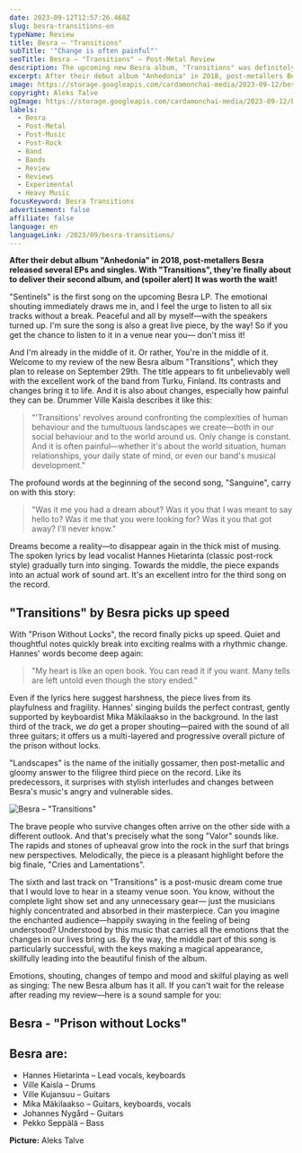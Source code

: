 ```yaml
---
date: 2023-09-12T12:57:26.468Z
slug: besra-transitions-en
typeName: Review
title: Besra – "Transitions"
subTitle: '"Change is often painful"'
seoTitle: Besra – "Transitions" – Post-Metal Review
description: The upcoming new Besra album, "Transitions" was definitely worth the wait! Read my review now and please enjoy the pre-released first song, "Prison without Locks"!
excerpt: After their debut album "Anhedonia" in 2018, post-metallers Besra released several EPs and singles. With "Transitions", they're finally about to deliver their second album, and (spoiler alert) It was worth the wait!
image: https://storage.googleapis.com/cardamonchai-media/2023-09-12/besra-aleks-talve-jpg-imagine-080808_5f4339_1024_768/640.webp
copyright: Aleks Talve
ogImage: https://storage.googleapis.com/cardamonchai-media/2023-09-12/besra-aleks-talve-og-jpg-imagine-080808_5b382e_1200_628/640.webp
labels:
  - Besra
  - Post-Metal
  - Post-Music
  - Post-Rock
  - Band
  - Bands
  - Review
  - Reviews
  - Experimental
  - Heavy Music
focusKeyword: Besra Transitions
advertisement: false
affiliate: false
language: en
languageLink: /2023/09/besra-transitions/
---
```


**After their debut album "Anhedonia" in 2018, post-metallers Besra released several EPs and singles. With "Transitions", they're finally about to deliver their second album, and (spoiler alert) It was worth the wait!**

"Sentinels" is the first song on the upcoming Besra LP. The emotional shouting immediately draws me in, and I feel the urge to listen to all six tracks without a break. Peaceful and all by myself—with the speakers turned up. I'm sure the song is also a great live piece, by the way! So if you get the chance to listen to it in a venue near you— don't miss it!

And I'm already in the middle of it. Or rather, You're in the middle of it. Welcome to my review of the new Besra album "Transitions", which they plan to release on September 29th. The title appears to fit unbelievably well with the excellent work of the band from Turku, Finland. Its contrasts and changes bring it to life. And it is also about changes, especially how painful they can be. Drummer Ville Kaisla describes it like this:

> "'Transitions' revolves around confronting the complexities of human behaviour and the tumultuous landscapes we create—both in our social behaviour and to the world around us. Only change is constant. And it is often painful—whether it's about the world situation, human relationships, your daily state of mind, or even our band's musical development."

The profound words at the beginning of the second song, "Sanguine", carry on with this story:

> "Was it me you had a dream about? Was it you that I was meant to say hello to? Was it me that you were looking for? Was it you that got away? I'll never know."

Dreams become a reality—to disappear again in the thick mist of musing. The spoken lyrics by lead vocalist Hannes Hietarinta (classic post-rock style) gradually turn into singing. Towards the middle, the piece expands into an actual work of sound art. It's an excellent intro for the third song on the record.

## "Transitions" by Besra picks up speed

With "Prison Without Locks", the record finally picks up speed. Quiet and thoughtful notes quickly break into exciting realms with a rhythmic change. Hannes' words become deep again:

> "My heart is like an open book. You can read it if you want. Many tells are left untold even though the story ended."

Even if the lyrics here suggest harshness, the piece lives from its playfulness and fragility. Hannes' singing builds the perfect contrast, gently supported by keyboardist Mika Mäkilaakso in the background. In the last third of the track, we _do_ get a proper shouting—paired with the sound of all three guitars; it offers us a multi-layered and progressive overall picture of the prison without locks.

"Landscapes" is the name of the initially gossamer, then post-metallic and gloomy answer to the filigree third piece on the record. Like its predecessors, it surprises with stylish interludes and changes between Besra's music's angry and vulnerable sides.

![Besra – "Transitions"](https://storage.googleapis.com/cardamonchai-media/2023-09-12/besra-transitions-jpeg-imagine-181818_6f4848_425_425/640.webp 'Besra – "Transitions"')

The brave people who survive changes often arrive on the other side with a different outlook. And that's precisely what the song "Valor" sounds like. The rapids and stones of upheaval grow into the rock in the surf that brings new perspectives. Melodically, the piece is a pleasant highlight before the big finale, "Cries and Lamentations".

The sixth and last track on "Transitions" is a post-music dream come true that I would love to hear in a steamy venue soon. You know, without the complete light show set and any unnecessary gear— just the musicians highly concentrated and absorbed in their masterpiece. Can you imagine the enchanted audience—happily swaying in the feeling of being understood? Understood by this music that carries all the emotions that the changes in our lives bring us. By the way, the middle part of this song is particularly successful, with the keys making a magical appearance, skillfully leading into the beautiful finish of the album.

Emotions, shouting, changes of tempo and mood and skilful playing as well as singing: The new Besra album has it all. If you can't wait for the release after reading my review—here is a sound sample for you:

## Besra - "Prison without Locks"

<YouTube id="BEEh2RUGvHU" />

## Besra are:

- Hannes Hietarinta – Lead vocals, keyboards
- Ville Kaisla – Drums
- Ville Kujansuu – Guitars
- Mika Mäkilaakso – Guitars, keyboards, vocals
- Johannes Nygård – Guitars
- Pekko Seppälä – Bass

**Picture:** Aleks Talve
